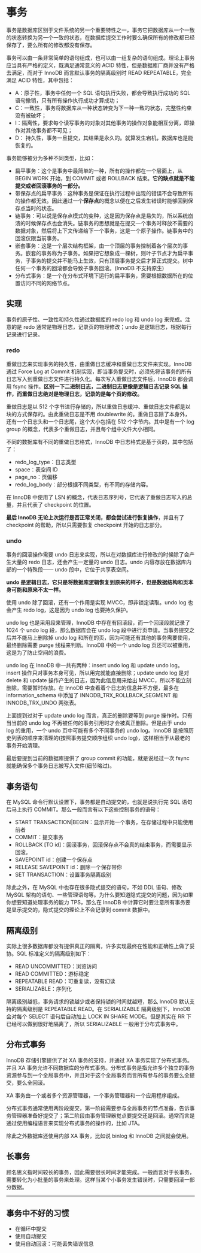 # 事务

事务是数据库区别于文件系统的另一个重要特性之一，事务它把数据库从一个一致的状态转换为另一个一致的状态，在数据库提交工作时要么确保所有的修改都已经保存了，要么所有的修改都没有保存。

事务可以由一条非常简单的语句组成，也可以由一组复杂的语句组成。理论上事务应当具有严格的定义，既满足通常意义的 ACID 特性，但是数据库厂商并没有严格去满足，而对于 InnoDB 而言默认事务的隔离级别时 READ REPEATABLE，完全满足 ACID 特性，其中包括：

* A：原子性，事务中任何一个 SQL 语句执行失败，都会导致执行成功的 SQL 语句撤销，只有所有操作执行成功才算成功；
* C：一致性，事务将数据库从一种状态转变为下一种一致的状态，完整性约束没有被破坏；
* I：隔离性，要求每个读写事务的对象对其他事务的操作对象能相互分离，即操作对其他事务都不可见；
* D： 持久性，事务一旦提交，其结果是永久的。就算发生宕机，数据库也是能恢复的。

事务能够被分为多种不同类型，比如：

* 扁平事务：这个是事务中最简单的一种，所有的操作都在一个层面上，从 BEGIN WORK 开始，到  COMMIT 或者 ROLLBACK 结束。**它的缺点就是不能提交或者回滚事务的一部分。**
* 带保存点的扁平事务：这种事务是保证在执行过程中出现的错误不会导致所有的操作都无效。因此通过一个**保存点**的概念以便在之后发生错误时能够回到保存点当时的状态。
* 链事务：可以说是保存点模式的变种，这是因为保存点是易失的，所以系统崩溃的时候保存点也会消失。链事务的思想就是在提交一个事务时释放不需要的数据对象，然后将上下文传递给下一个事务，这是一个原子操作。链事务中的回滚仅限当前事务。
* 嵌套事务：这是一个层次结构框架，由一个顶层的事务控制着各个层次的事务。嵌套的事务称为子事务。如果把它想象成一棵树，则叶子节点才为扁平事务，子事务的提交并不能马上生效，只有顶层事务提交后才算正式提交。树中任何一个事务的回滚都会导致子事务回滚。(InnoDB 不支持原生)
* 分布式事务：是一个在分布式环境下运行的扁平事务，需要根据数据所在的位置访问不同的网络节点。

## 实现

事务的原子性、一致性和持久性通过数据库的 redo log 和 undo log 来完成。注意的是 redo 通常是物理日志，记录页的物理修改；undo 是逻辑日志，根据每行记录进行记录。

### redo

重做日志来实现事务的持久性，由重做日志缓冲和重做日志文件来实现。InnoDB 通过 Force Log at Commit 机制实现，即当事务提交时，必须先将该事务的所有日志写入到重做日志文件进行持久化。每次写入重做日志文件后，InnoDB 都会调用 fsync 操作。**区别一下二进制日志，二进制日志更像是逻辑日志记录 SQL 操作，而重做日志绝对是物理日志，记录的是每个页的修改。**

重做日志是以 512 个字节进行存储的，所以重做日志缓冲、重做日志文件都是以块的方式保存的。由此重做日志是不用 doublewrite 的。重做日志除了本身外，还有一个日志头和一个日志尾，这个大小包括在 512 个字节内。其中是有一个 log group 的概念，代表多个重做日志，并且每个组中文件大小相同。

不同的数据库有不同的重做日志格式，InnoDB 中日志格式是基于页的，其中包括了：

* redo_log_type：日志类型
* space：表空间 ID
* page_no：页偏移
* redo_log_body：部分根据不同类型，有不同的存储内容。

在 InnoDB 中使用了 LSN 的概念，代表日志序列号，它代表了重做日志写入的总量，并且代表了 checkpoint 的位置。

**最后 InnoDB 无论上次运行是否正常关闭，都会尝试进行恢复操作**，并且有了 checkpoint 的帮助，所以只需要恢复 checkpoint 开始的日志部分。

### undo

事务的回滚操作需要 undo 日志来实现，所以在对数据库进行修改的时候除了会产生大量的 redo 日志，还会产生一定量的 undo 日志。undo 内容存放在数据库内部的一个特殊段—— undo 段中，它位于共享表空间。

**undo 是逻辑日志，它只是将数据库逻辑恢复到原来的样子，但是数据结构和页本身可能和原来不太一样。**

使用 undo 除了回滚，还有一个作用是实现 MVCC，即非锁定读取。undo log 也会产生 redo log，这是因为 undo log 也要持久保护。

undo log 也是采用段来管理，InnoDB 中存在有回滚段，而一个回滚段就记录了 1024 个 undo log 段，那么数据库会在 undo log 段中进行页申请。当事务提交之后并不能马上删除掉 undo log 和所在的页，因为可能还有其他的事务需要使用，最终删除需要 purge 线程来判断。InnoDB 中的一个 undo log 页还可以被重用，这是为了防止空间的浪费。

undo log 在 InnoDB 中一共有两种：insert undo log 和 update undo  log。insert 操作只对事务本身可见，所以用完就能直接删除；update undo log 是对 delete 和 update 操作产生的日志，因为此信息用来给出 MVCC，所以不能立刻删除，需要暂时存放。在 InnoDB 中查看着个日志的信息并不方便，最多在 information_schema 中添加了 INNODB_TRX_ROLLBACK_SEGMENT 和 INNODB_TRX_UNDO 两张表。

上面提到过对于 update undo log 而言，真正的删除要等到 purge 操作时。只有当当前的 undo log 不再被任何的事务引用时才会被真正删除。但是由于 undo log 的重用，一个 undo 页中可能有多个不同事务的 undo log。InnoDB 是按照历史列表的顺序来清理的(按照事务提交顺序组织 undo log)，这样相当于从最老的事务开始清理。

最后要提到当前的数据库提供了 group commit 的功能，就是说经过一次 fsync 就能确保多个事务日志被写入文件(细节略过)。

## 事务语句

在 MySQL 命令行默认设置下，事务都是自动提交的，也就是说执行完 SQL 语句后马上执行 COMMIT。那么一般而言有以下这些控制事务的语句：

* START TRANSACTION|BEGIN：显示开始一个事务，在存储过程中只能使用前者
* COMMIT：提交事务
* ROLLBACK [TO id]：回滚事务，回滚保存点不会真的结束事务，而需要显示回滚。
* SAVEPOINT id：创建一个保存点
* RELEASE SAVEPOINT id：删除一个保存带你
* SET TRANSACTION：设置事务隔离级别

除此之外，在 MySQL 中也存在很多隐式提交的语句，不如 DDL 语句、修改 MySQL 架构的语句、一些管理语句等。为什么要知道隐式提交的问题，因为如果你想要知道处理事务的能力 TPS，那么在 InnoDB 中计算它时要注意所有事务要是显示提交的，隐式提交的理论上不会记录到 commit 数据中。

## 隔离级别

实际上很多数据库都没有提供真正的隔离，许多实现最终在性能和正确性上做了妥协。SQL 标准定义的隔离级别如下：

* READ UNCOMMITTED：浏览访问
* READ COMMITTED：游标稳定
* REPEATABLE READ：可重复读，没有幻读
* SERIALIZABLE：序列化

隔离级别越低，事务请求的锁越少或者保持锁的时间就越短，那么 InnoDB 默认支持的隔离级别是 REPEATABLE READ。在 SERIALIZABLE 隔离级别下，InnoDB 会对每个 SELECT 语句后自动加上 LOCK IN SHARE MODE。但是其实在 RR 下已经可以做到很好地隔离了，所以 SERIALIZABLE 一般用于分布式事务中。

## 分布式事务

InnoDB 存储引擎提供了对 XA 事务的支持，并通过 XA 事务实现了分布式事务。并且 XA 事务允许不同数据库的分布式事务。分布式事务是指允许多个独立的事务资源参与到一个全局事务中，并且对于这个全局事务而言所有参与的事务要么全提交，要么全回滚。

XA 事务由一个或者多个资源管理器，一个事务管理器和一个应用程序组成。

分布式事务通常使用两阶段提交，第一阶段需要参与全局事务的节点准备，告诉事务管理器准备好提交了；第二阶段由事务管理器觉点要提交还是回滚。通常而言是通过使用编程语言来实现分布式事务的操作的，比如 JTA。

除此之外数据库还使用内部 XA 事务，比如说 binlog 和 InnoDB 之间就会使用。

## 长事务

顾名思义指时间较长的事务，因此需要很长时间才能完成。一般而言对于长事务，需要转化为小批量的事务来处理。这样当某个小事务发生错误时，只需要回滚一部分数据。

---

## 事务中不好的习惯

* 在循环中提交
* 使用自动提交
* 使用自动回滚：可能丢失错误信息

